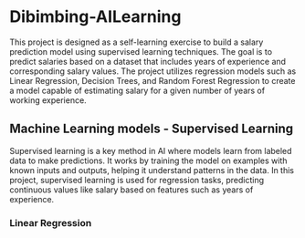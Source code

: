 # Dibimbing-AILearning
This project is designed as a self-learning exercise to build a salary prediction model using supervised learning techniques. The goal is to predict salaries based on a dataset that includes years of experience and corresponding salary values. The project utilizes regression models such as Linear Regression, Decision Trees, and Random Forest Regression to create a model capable of estimating salary for a given number of years of working experience.
## Machine Learning models - Supervised Learning
Supervised learning is a key method in AI where models learn from labeled data to make predictions. It works by training the model on examples with known inputs and outputs, helping it understand patterns in the data. In this project, supervised learning is used for regression tasks, predicting continuous values like salary based on features such as years of experience.
### Linear Regression


